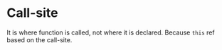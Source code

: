 # Call-site

It is where function is called, not where it is declared. Because `this` ref based on the call-site.